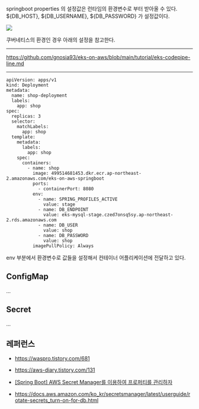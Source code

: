 
springboot properties 의 설정값은 런타임의 환경변수로 부터 받아올 수 있다. ${DB_HOST}, ${DB_USERNAME}, ${DB_PASSWORD} 가 설정값이다.

![](https://github.com/gnosia93/eks-on-aws/blob/main/images/springboot-env-db.png)

쿠버네티스의 환경인 경우 아래의 설정을 참고한다. 
***
https://github.com/gnosia93/eks-on-aws/blob/main/tutorial/eks-codepipe-line.md 
***
```
apiVersion: apps/v1
kind: Deployment
metadata:
  name: shop-deployment
  labels:
    app: shop
spec:
  replicas: 3
  selector:
    matchLabels:
      app: shop
  template:
    metadata:
      labels:
        app: shop
    spec:
      containers:
        - name: shop
          image: 499514681453.dkr.ecr.ap-northeast-2.amazonaws.com/eks-on-aws-springboot
          ports:
            - containerPort: 8080
          env:
            - name: SPRING_PROFILES_ACTIVE
              value: stage
            - name: DB_ENDPOINT
              value: eks-mysql-stage.czed7onsq5sy.ap-northeast-2.rds.amazonaws.com
            - name: DB_USER
              value: shop
            - name: DB_PASSWORD
              value: shop
          imagePullPolicy: Always
```
env 부분에서 환경변수로 값들을 설정해서 컨테이너 어플리케이션에 전달하고 있다.


## ConfigMap ##

...

## Secret ##

...



## 레퍼런스 ##

* https://waspro.tistory.com/681

* https://aws-diary.tistory.com/131

* [[Spring Boot] AWS Secret Manager를 이용하여 프로퍼티를 관리하자](https://velog.io/@korea3611/Spring-Boot-AWS-Secret-Manager%EB%A5%BC-%EC%9D%B4%EC%9A%A9%ED%95%98%EC%97%AC-%ED%94%84%EB%A1%9C%ED%8D%BC%ED%8B%B0%EB%A5%BC-%EA%B4%80%EB%A6%AC%ED%95%98%EC%9E%90)

* https://docs.aws.amazon.com/ko_kr/secretsmanager/latest/userguide/rotate-secrets_turn-on-for-db.html
